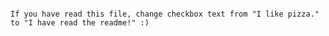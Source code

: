                                                                                                                                                  If you have read this file, change checkbox text from "I like pizza." to "I have read the readme!" :)